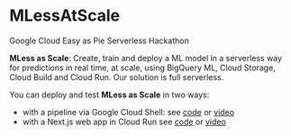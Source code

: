 # MLessAtScale
Google Cloud Easy as Pie Serverless Hackathon


**MLess as Scale**: Create, train and deploy a ML model in a serverless way for predictions in real time, at scale, using BigQuery ML, Cloud Storage, Cloud Build and Cloud Run. Our solution is full serverless.  

You can deploy and test **MLess as Scale** in two ways: 
- with a pipeline via Google Cloud Shell: see [code](https://github.com/seftimie/MLessAtScale/tree/main/pipeline) or [video](https://)
- with a Next.js web app in Cloud Run see [code](https://github.com/seftimie/MLessAtScale/tree/main/app) or [video](https://)
  
  
